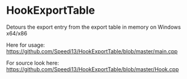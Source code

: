 # HookExportTable
Detours the export entry from the export table in memory on Windows x64/x86

Here for usage:
https://github.com/Speedi13/HookExportTable/blob/master/main.cpp

For source look here:
https://github.com/Speedi13/HookExportTable/blob/master/Hook.cpp
